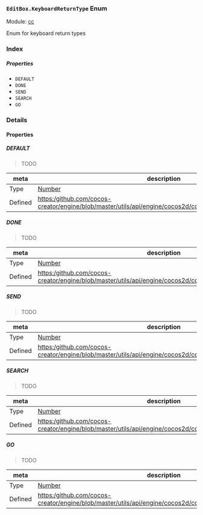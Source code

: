 ### `EditBox.KeyboardReturnType` Enum



Module: [cc](../modules/cc.md)




Enum for keyboard return types

### Index

##### Properties

  - `DEFAULT`
  - `DONE`
  - `SEND`
  - `SEARCH`
  - `GO`

### Details

#### Properties


##### DEFAULT

> TODO

| meta | description |
|------|-------------|
| Type | <a href="https://developer.mozilla.org/en/JavaScript/Reference/Global_Objects/Number" class="crosslink external" target="_blank">Number</a> |
| Defined | [https:/github.com/cocos-creator/engine/blob/master/utils/api/engine/cocos2d/core/components/CCEditBox.js:37](https:/github.com/cocos-creator/engine/blob/master/utils/api/engine/cocos2d/core/components/CCEditBox.js#L37) |



##### DONE

> TODO

| meta | description |
|------|-------------|
| Type | <a href="https://developer.mozilla.org/en/JavaScript/Reference/Global_Objects/Number" class="crosslink external" target="_blank">Number</a> |
| Defined | [https:/github.com/cocos-creator/engine/blob/master/utils/api/engine/cocos2d/core/components/CCEditBox.js:42](https:/github.com/cocos-creator/engine/blob/master/utils/api/engine/cocos2d/core/components/CCEditBox.js#L42) |



##### SEND

> TODO

| meta | description |
|------|-------------|
| Type | <a href="https://developer.mozilla.org/en/JavaScript/Reference/Global_Objects/Number" class="crosslink external" target="_blank">Number</a> |
| Defined | [https:/github.com/cocos-creator/engine/blob/master/utils/api/engine/cocos2d/core/components/CCEditBox.js:47](https:/github.com/cocos-creator/engine/blob/master/utils/api/engine/cocos2d/core/components/CCEditBox.js#L47) |



##### SEARCH

> TODO

| meta | description |
|------|-------------|
| Type | <a href="https://developer.mozilla.org/en/JavaScript/Reference/Global_Objects/Number" class="crosslink external" target="_blank">Number</a> |
| Defined | [https:/github.com/cocos-creator/engine/blob/master/utils/api/engine/cocos2d/core/components/CCEditBox.js:52](https:/github.com/cocos-creator/engine/blob/master/utils/api/engine/cocos2d/core/components/CCEditBox.js#L52) |



##### GO

> TODO

| meta | description |
|------|-------------|
| Type | <a href="https://developer.mozilla.org/en/JavaScript/Reference/Global_Objects/Number" class="crosslink external" target="_blank">Number</a> |
| Defined | [https:/github.com/cocos-creator/engine/blob/master/utils/api/engine/cocos2d/core/components/CCEditBox.js:57](https:/github.com/cocos-creator/engine/blob/master/utils/api/engine/cocos2d/core/components/CCEditBox.js#L57) |


